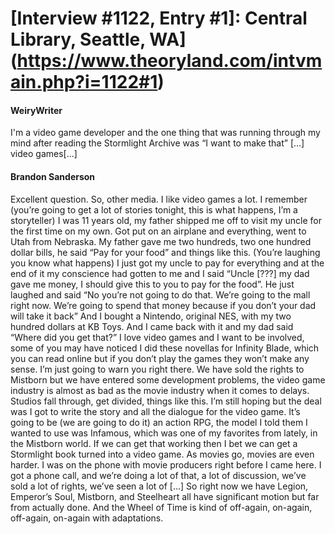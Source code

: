 # [Interview #1122, Entry #1]: Central Library, Seattle, WA](https://www.theoryland.com/intvmain.php?i=1122#1)

#### WeiryWriter

I'm a video game developer and the one thing that was running through my mind after reading the Stormlight Archive was “I want to make that” [...] video games[...]

#### Brandon Sanderson

Excellent question. So, other media. I like video games a lot. I remember (you’re going to get a lot of stories tonight, this is what happens, I’m a storyteller) I was 11 years old, my father shipped me off to visit my uncle for the first time on my own. Got put on an airplane and everything, went to Utah from Nebraska. My father gave me two hundreds, two one hundred dollar bills, he said “Pay for your food” and things like this. (You’re laughing you know what happens) I just got my uncle to pay for everything and at the end of it my conscience had gotten to me and I said “Uncle [???] my dad gave me money, I should give this to you to pay for the food”. He just laughed and said “No you’re not going to do that. We’re going to the mall right now. We’re going to spend that money because if you don’t your dad will take it back” And I bought a Nintendo, original NES, with my two hundred dollars at KB Toys. And I came back with it and my dad said “Where did you get that?”
I love video games and I want to be involved, some of you may have noticed I did these novellas for Infinity Blade, which you can read online but if you don’t play the games they won’t make any sense. I’m just going to warn you right there. We have sold the rights to Mistborn but we have entered some development problems, the video game industry is almost as bad as the movie industry when it comes to delays. Studios fall through, get divided, things like this. I’m still hoping but the deal was I got to write the story and all the dialogue for the video game. It’s going to be (we are going to do it) an action RPG, the model I told them I wanted to use was Infamous, which was one of my favorites from lately, in the Mistborn world. If we can get that working then I bet we can get a Stormlight book turned into a video game.
As movies go, movies are even harder. I was on the phone with movie producers right before I came here. I got a phone call, and we’re doing a lot of that, a lot of discussion, we’ve sold a lot of rights, we’ve seen a lot of [...] So right now we have Legion, Emperor’s Soul, Mistborn, and Steelheart all have significant motion but far from actually done. And the Wheel of Time is kind of off-again, on-again, off-again, on-again with adaptations.

